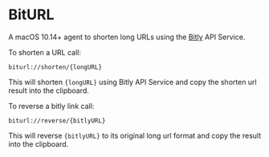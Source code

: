 #  BitURL

A macOS 10.14+ agent to shorten long URLs using the [Bitly](http://bitly.com) 
API Service.

To shorten a URL call:

```
biturl://shorten/{longURL}
```

This will shorten `{longURL}` using Bitly API Service and copy the shorten url 
result into the clipboard.

To reverse a bitly link call:

```
biturl://reverse/{bitlyURL}
```

This will reverse `{bitlyURL}` to its original long url format and copy the 
result into the clipboard.
